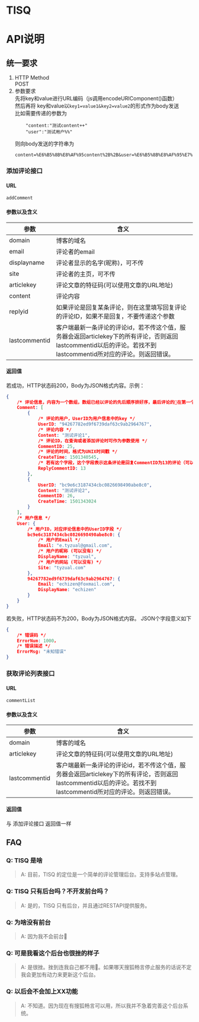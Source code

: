 # TISQ

# API说明
## 统一要求
1. HTTP Method  
	POST
2. 参数要求  
	先将key和value进行URL编码（js调用encodeURIComponent()函数）  
	然后再将 key和value以```key1=value1&key2=value2```的形式作为body发送  
	比如需要传递的参数为
	```
		"content:"测试content++"
		"user":"测试用户%%"
	```
	则向body发送的字符串为
	```
	content=%E6%B5%8B%E8%AF%95content%2B%2B&user=%E6%B5%8B%E8%AF%95%E7%94%A8%E6%88%B7%25%25
	```
### 添加评论接口
#### URL
	addComment
#### 参数以及含义

| 参数 | 含义 |
| --- | --- |
| domain | 博客的域名 |
| email | 评论者的email |
| displayname | 评论者显示的名字(昵称)，可不传 |
| site | 评论者的主页，可不传 |
| articlekey | 评论文章的特征码(可以使用文章的URL地址) |
| content | 评论内容 |
| replyid | 如果评论是回复某条评论，则在这里填写回复评论的评论ID，如果不是回复，不要传递这个参数 |
| lastcommentid | 客户端最新一条评论的评论id，若不传这个值，服务器会返回articlekey下的所有评论，否则返回lastcommentid以后的评论。若找不到lastcommentid所对应的评论。则返回错误。 |

#### 返回值
若成功，HTTP状态码200，Body为JSON格式内容。示例：
```json
{
	/* 评论信息，内容为一个数组，数组已经以评论的先后顺序排好序，最后评论的在第一个元素。 */
	Comment: [
		{
			/* 评论的用户，UserID为用户信息中的key */
			UserID: "94267782ed9f6739daf63c9ab2964767", 
			/* 评论内容 */
			Content: "测试评论1", 
			/* 评论ID，在查询或者添加评论时可作为参数使用 */
			CommentID: 25, 
			/* 评论的时间，格式为UNIX时间戳 */
			CreateTime: 1501340545,
			/* 若有这个字段，这个字段表示这条评论是回复CommentID为13的评论（可以没有） */
			ReplyCommentID: 13
		}, 
		{
			UserID: "bc9e6c3187434cbc0826698490abe8c0", 
			Content: "测试评论2", 
			CommentID: 26, 
			CreateTime: 1501343024
		}
	],
	/* 用户信息 */
	User: {
		/* 用户ID，对应评论信息中的UserID字段 */
		bc9e6c3187434cbc0826698490abe8c0: {
			/* 用户的Email */
			Email: "e.tyzual@gmail.com", 
			/* 用户的昵称 (可以没有) */
			DisplayName: "tyzual",
			/* 用户的网站 (可以没有) */
			Site: "tyzual.com"
		},
		94267782ed9f6739daf63c9ab2964767: {
			Email: "echizen@foxmail.com", 
			DisplayName: "echizen"
		} 
	} 
}
```

若失败，HTTP状态码不为200，Body为JSON格式内容。
JSON个字段意义如下
```json
{
	/* 错误码 */
	ErrorNum: 1000，
	/* 错误描述 */
	ErrorMsg: "未知错误"
}
```

### 获取评论列表接口
#### URL
	commentList
#### 参数以及含义

| 参数 | 含义 |
| --- | --- |
|domain | 博客的域名 |
| articlekey | 评论文章的特征码(可以使用文章的URL地址) |
| lastcommentid | 客户端最新一条评论的评论id，若不传这个值，服务器会返回articlekey下的所有评论，否则返回lastcommentid以后的评论。若找不到lastcommentid所对应的评论。则返回错误。 |

#### 返回值
与 添加评论接口 返回值一样

## FAQ
### Q: TISQ 是啥  
> A: 目前，TISQ 的定位是一个简单的评论管理后台。支持多站点管理。

### Q: TISQ 只有后台吗？不开发前台吗？
> A: 是的，TISQ 只有后台，并且通过RESTAPI提供服务。

### Q: 为啥没有前台
> A: 因为我不会前台🌚

### Q: 可是我看这个后台也很挫的样子
> A: 是很挫。挫到连我自己都不用🌚。如果哪天搜狐畅言停止服务的话说不定我会更加有动力来更新这个后台。

### Q: 以后会不会加上XX功能
> A: 不知道。因为现在有搜狐畅言可以用，所以我并不急着完善这个后台系统。
